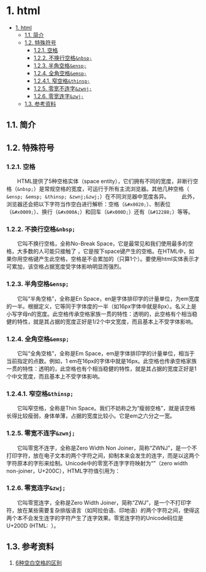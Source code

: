 # 1. html

- [1. html](#1-html)
  - [1.1. 简介](#11-简介)
  - [1.2. 特殊符号](#12-特殊符号)
    - [1.2.1. 空格](#121-空格)
    - [1.2.2. 不换行空格`&nbsp;`](#122-不换行空格nbsp)
    - [1.2.3. 半角空格`&ensp;`](#123-半角空格ensp)
    - [1.2.4. 全角空格`&emsp;`](#124-全角空格emsp)
    - [1.2.4.1. 窄空格`&thinsp;`](#1241-窄空格thinsp)
    - [1.2.5. 零宽不连字`&zwnj;`](#125-零宽不连字zwnj)
    - [1.2.6. 零宽连字`&zwj;`](#126-零宽连字zwj)
  - [1.3. 参考资料](#13-参考资料)

## 1.1. 简介

## 1.2. 特殊符号

### 1.2.1. 空格

&emsp;&emsp;HTML提供了5种空格实体（space entity），它们拥有不同的宽度，非断行空格（`&nbsp;`）是常规空格的宽度，可运行于所有主流浏览器。其他几种空格（ `&ensp; &emsp; &thinsp; &zwnj;&zwj;`）在不同浏览器中宽度各异。
&emsp;&emsp;此外，浏览器还会把以下字符当作空白进行解析：空格（`&#x0020;`）、制表位（`&#x0009;`）、换行（`&#x000A;`）和回车（`&#x000D;`）还有（`&#12288;`）等等。

### 1.2.2. 不换行空格`&nbsp;`

&emsp;&emsp;它叫不换行空格，全称No-Break Space，它是最常见和我们使用最多的空格，大多数的人可能只接触了&nbsp;，它是按下space键产生的空格。在HTML中，如果你用空格键产生此空格，空格是不会累加的（只算1个）。要使用html实体表示才可累加，该空格占据宽度受字体影响明显而强烈。

### 1.2.3. 半角空格`&ensp;`

&emsp;&emsp;它叫“半角空格”，全称是En Space，en是字体排印学的计量单位，为em宽度的一半。根据定义，它等同于字体度的一半（如16px字体中就是8px）。名义上是小写字母n的宽度。此空格传承空格家族一贯的特性：透明的，此空格有个相当稳健的特性，就是其占据的宽度正好是1/2个中文宽度，而且基本上不受字体影响。

### 1.2.4. 全角空格`&emsp;`

&emsp;&emsp;它叫“全角空格”，全称是Em Space，em是字体排印学的计量单位，相当于当前指定的点数。例如，1 em在16px的字体中就是16px。此空格也传承空格家族一贯的特性：透明的，此空格也有个相当稳健的特性，就是其占据的宽度正好是1个中文宽度，而且基本上不受字体影响。

### 1.2.4.1. 窄空格`&thinsp;`

&emsp;&emsp;它叫窄空格，全称是Thin Space。我们不妨称之为“瘦弱空格”，就是该空格长得比较瘦弱，身体单薄，占据的宽度比较小。它是em之六分之一宽。

### 1.2.5. 零宽不连字`&zwnj;`

&emsp;&emsp;它叫零宽不连字，全称是Zero Width Non Joiner，简称“ZWNJ”，是一个不打印字符，放在电子文本的两个字符之间，抑制本来会发生的连字，而是以这两个字符原本的字形来绘制。Unicode中的零宽不连字字符映射为“”（zero width non-joiner，U+200C），HTML字符值引用为： &#8204;

### 1.2.6. 零宽连字`&zwj;`

&emsp;&emsp;它叫零宽连字，全称是Zero Width Joiner，简称“ZWJ”，是一个不打印字符，放在某些需要复杂排版语言（如阿拉伯语、印地语）的两个字符之间，使得这两个本不会发生连字的字符产生了连字效果。零宽连字符的Unicode码位是U+200D (HTML: &#8205; &zwj;）。

## 1.3. 参考资料

1. [6种空白空格的区别](http://www.oicqzone.com/pc/2015083122336.html)
